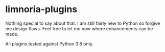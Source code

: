 # limnoria-plugins

Nothing special to say about that.
I am still fairly new to Python so forgive me design flaws.
Feel free to let me now where enhancements can be made.

All plugins tested against Python 3.8 only.

